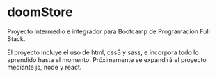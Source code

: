 # doomStore
Proyecto intermedio e integrador para Bootcamp de Programación Full Stack.

El proyecto incluye el uso de html, css3 y sass, e incorpora todo lo aprendido hasta el momento. Próximamente se expandirá el proyecto mediante js, node y react.
